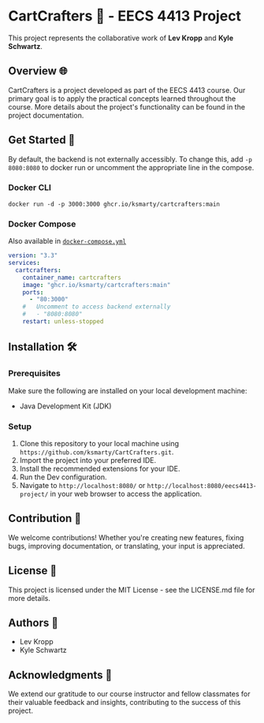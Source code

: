 # CartCrafters 🛒 - EECS 4413 Project

This project represents the collaborative work of **Lev Kropp** and **Kyle Schwartz**.

## Overview 🌐

CartCrafters is a project developed as part of the EECS 4413 course. Our primary goal is to apply the practical concepts learned throughout the course. More details about the project's functionality can be found in the project documentation.

## Get Started 🏁

By default, the backend is not externally accessibly. To change this, add `-p 8080:8080` to docker run or uncomment the appropriate line in the compose.

### Docker CLI

```
docker run -d -p 3000:3000 ghcr.io/ksmarty/cartcrafters:main
```

### Docker Compose

Also available in [`docker-compose.yml`](docker-compose.yml)

```yaml
version: "3.3"
services:
  cartcrafters:
    container_name: cartcrafters
    image: "ghcr.io/ksmarty/cartcrafters:main"
    ports:
      - "80:3000"
    #   Uncomment to access backend externally
    #   - "8080:8080"
    restart: unless-stopped
```

## Installation 🛠️

### Prerequisites

Make sure the following are installed on your local development machine:

- Java Development Kit (JDK)

### Setup

1. Clone this repository to your local machine using `https://github.com/ksmarty/CartCrafters.git`.
2. Import the project into your preferred IDE.
3. Install the recommended extensions for your IDE.
4. Run the Dev configuration.
5. Navigate to `http://localhost:8080/` or `http://localhost:8080/eecs4413-project/` in your web browser to access the application.

## Contribution 🤝

We welcome contributions! Whether you're creating new features, fixing bugs, improving documentation, or translating, your input is appreciated.

## License 📜

This project is licensed under the MIT License - see the LICENSE.md file for more details.

## Authors 👥

- Lev Kropp
- Kyle Schwartz

## Acknowledgments 🙏

We extend our gratitude to our course instructor and fellow classmates for their valuable feedback and insights, contributing to the success of this project.
